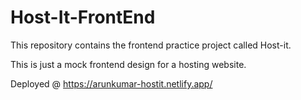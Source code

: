 # Host-It-FrontEnd
This repository contains the frontend practice project called Host-it.

This is just a mock frontend design for a hosting website.

Deployed @ https://arunkumar-hostit.netlify.app/

